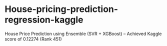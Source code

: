 # House-pricing-prediction-regression-kaggle
House Price Prediction using Ensemble (SVR + XGBoost) – Achieved Kaggle score of 0.12274 (Rank 451)
